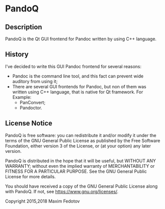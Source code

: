 # PandoQ

## Description
PandoQ is the Qt GUI frontend for Pandoc written by using C++ language.

## History
I've decided to write this GUI Pandoc frontend for several reasons:
* Pandoc is the command line tool, and this fact can prevent wide auditory from using it;
* There are several GUI frontends for Pandoc, but non of them was written using C++ language, that is native for Qt framework. For Example:
  *  PanConvert;
  *  Pandoctor.
  
## License Notice
PandoQ is free software: you can redistribute it and/or modify it under the terms of the GNU General Public License as published by the Free Software Foundation, either version 3 of the License, or (at your option) any later version.

PandoQ is distributed in the hope that it will be useful, but WITHOUT ANY WARRANTY; without even the implied warranty of MERCHANTABILITY or FITNESS FOR A PARTICULAR PURPOSE. See the GNU General Public License for more details.

You should have received a copy of the GNU General Public License along with PandoQ.  If not, see <https://www.gnu.org/licenses/>.

Copyright 2015,2018 Maxim Fedotov